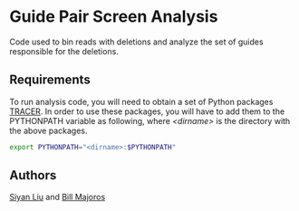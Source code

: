 # Guide Pair Screen Analysis

Code used to bin reads with deletions and analyze the set of guides responsible for the deletions.

## Requirements

To run analysis code, you will need to obtain a set of Python packages [TRACER](https://github.com/siyansusan/TRACER.git).
In order to use these packages, you will have to add them to the PYTHONPATH variable as following, 
where *\<dirname\>* is the directory with the above packages. 

```bash
export PYTHONPATH="<dirname>:$PYTHONPATH"
```

## Authors

[Siyan Liu](https://github.com/siyansusan) and [Bill Majoros](https://github.com/bmajoros)
